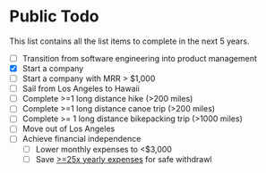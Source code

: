 # Public Todo

This list contains all the list items to complete in the next 5 years.

- [ ] Transition from software engineering into product management
- [X] Start a company
- [ ] Start a company with MRR > $1,000
- [ ] Sail from Los Angeles to Hawaii
- [ ] Complete >=1 long distance hike (>200 miles)
- [ ] Complete >=1 long distance canoe trip (>200 miles)
- [ ] Complete >= 1 long distance bikepacking trip (>1000 miles)
- [ ] Move out of Los Angeles
- [ ] Achieve financial independence
  - [ ] Lower monthly expenses to <$3,000
  - [ ] Save [>=25x yearly expenses](https://www.mrmoneymustache.com/2012/05/29/how-much-do-i-need-for-retirement/) for safe withdrawl
